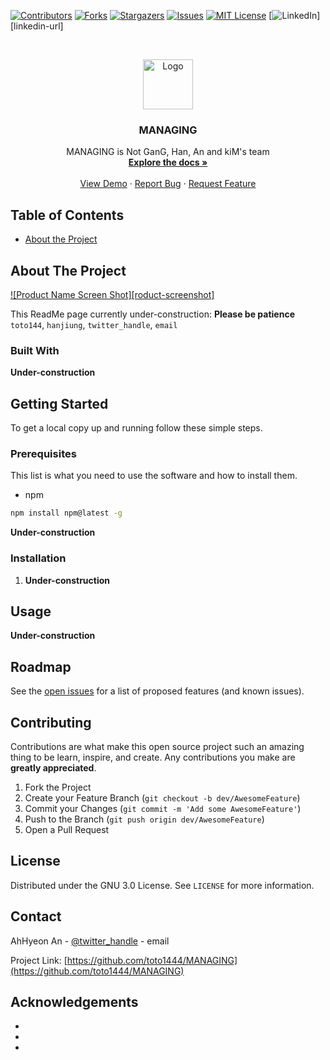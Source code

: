 <!-- PROJECT SHIELDS -->
<!--
*** I'm using markdown "reference style" links for readability.
*** Reference links are enclosed in brackets [ ] instead of parentheses ( ).
*** See the bottom of this document for the declaration of the reference variables
*** for contributors-url, forks-url, etc. This is an optional, concise syntax you may use.
*** https://www.markdownguide.org/basic-syntax/#reference-style-links
-->
[![Contributors][contributors-shield]][contributors-url]
[![Forks][forks-shield]][forks-url]
[![Stargazers][stars-shield]][stars-url]
[![Issues][issues-shield]][issues-url]
[![MIT License][license-shield]][license-url]
[![LinkedIn][linkedin-shield]][linkedin-url]



<!-- PROJECT LOGO -->
<br />
<p align="center">
  <a href="https://github.com/toto1444/MANAGING">
    <img src="readme-images/logo.png" alt="Logo" width="80" height="80">
  </a>

  <h3 align="center">MANAGING</h3>

  <p align="center">
    MANAGING is Not GanG, Han, An and kiM's team
    <br />
    <a href="https://github.com/toto1444/MANAGING"><strong>Explore the docs »</strong></a>
    <br />
    <br />
    <a href="*">View Demo</a>
    ·
    <a href="https://github.com/toto1444/MANAGING/issues">Report Bug</a>
    ·
    <a href="https://github.com/toto1444/MANAGING/issues">Request Feature</a>
  </p>
</p>



<!-- TABLE OF CONTENTS -->
## Table of Contents

* [About the Project](#about-the-project)



<!-- ABOUT THE PROJECT -->
## About The Project

[![Product Name Screen Shot][roduct-screenshot]](https://*)

This ReadMe page currently under-construction:
**Please be patience**
`toto144`, `hanjiung`, `twitter_handle`, `email`


### Built With


**Under-construction**
<!--
* []()
* []()
* []()
-->


<!-- GETTING STARTED -->
## Getting Started

To get a local copy up and running follow these simple steps.

### Prerequisites

This list is what you need to use the software and how to install them.
* npm
```sh
npm install npm@latest -g
```

**Under-construction**

### Installation

1. **Under-construction**



<!-- USAGE EXAMPLES -->
## Usage

**Under-construction**



<!-- ROADMAP -->
## Roadmap

See the [open issues](https://github.com/toto1444/MANAGING/issues) for a list of proposed features (and known issues).



<!-- CONTRIBUTING -->
## Contributing

Contributions are what make this open source project such an amazing thing to be learn, inspire, and create. Any contributions you make are **greatly appreciated**.

1. Fork the Project
2. Create your Feature Branch (`git checkout -b dev/AwesomeFeature`)
3. Commit your Changes (`git commit -m 'Add some AwesomeFeature'`)
4. Push to the Branch (`git push origin dev/AwesomeFeature`)
5. Open a Pull Request



<!-- LICENSE -->
## License

Distributed under the GNU 3.0 License. See `LICENSE` for more information.



<!-- CONTACT -->
## Contact

AhHyeon An - [@twitter_handle](https://twitter.com/toto144) - email

Project Link: [https://github.com/toto1444/MANAGING](https://github.com/toto1444/MANAGING)



<!-- ACKNOWLEDGEMENTS -->
## Acknowledgements

* []()
* []()
* []()





<!-- MARKDOWN LINKS & IMAGES -->
<!-- https://www.markdownguide.org/basic-syntax/#reference-style-links -->
[contributors-shield]: https://img.shields.io/github/contributors/toto1444/repo.svg?style=flat-square
[contributors-url]: https://github.com/toto144/MANAGING/graphs/contributors
[forks-shield]: https://img.shields.io/github/forks/toto1444/repo.svg?style=flat-square
[forks-url]: https://github.com/toto144/MANAGING/network/members
[stars-shield]: https://img.shields.io/github/stars/toto1444/repo.svg?style=flat-square
[stars-url]: https://github.com/toto144/MANAGING/stargazers
[issues-shield]: https://img.shields.io/github/issues/toto1444/repo.svg?style=flat-square
[issues-url]: https://github.com/toto144/MANAGING/issues
[license-shield]: https://img.shields.io/github/license/toto1444/repo.svg?style=flat-square
[license-url]: https://github.com/toto144/MANAGING/blob/master/LICENSE.txt
[linkedin-shield]: https://img.shields.io/badge/-LinkedIn-black.svg?style=flat-square&logo=linkedin&colorB=555
<!--[linkedin-url]: https://linkedin.com/in/toto1444
[product-screenshot]: readme-images/screenshot.png-->
